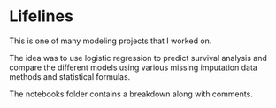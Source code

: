 # Lifelines

This is one of many modeling projects that I worked on.

The idea was to use logistic regression to predict survival analysis and compare the different models using various missing imputation data methods and statistical formulas.

The notebooks folder contains a breakdown along with comments.